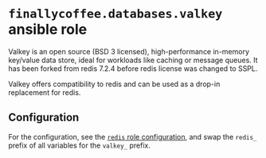 # `finallycoffee.databases.valkey` ansible role

Valkey is an open source (BSD 3 licensed), high-performance in-memory key/value
data store, ideal for workloads like caching or message queues. It has been
forked from redis 7.2.4 before redis license was changed to SSPL.

Valkey offers compatibility to redis and can be used as a drop-in replacement
for redis.

## Configuration

For the configuration, see the [`redis` role configuration](../redis/README.md#configuration),
and swap the `redis_` prefix of all variables for the `valkey_` prefix.
